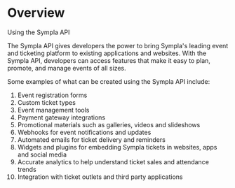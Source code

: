 # Overview

 Using the Sympla API

The Sympla API gives developers the power to bring Sympla's leading event and ticketing platform to existing applications and websites. With the Sympla API, developers can access features that make it easy to plan, promote, and manage events of all sizes.

Some examples of what can be created using the Sympla API include:

1. Event registration forms
2. Custom ticket types
3. Event management tools
4. Payment gateway integrations
5. Promotional materials such as galleries, videos and slideshows
6. Webhooks for event notifications and updates
7. Automated emails for ticket delivery and reminders
8. Widgets and plugins for embedding Sympla tickets in websites, apps and social media
9. Accurate analytics to help understand ticket sales and attendance trends
10. Integration with ticket outlets and third party applications
